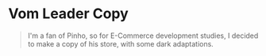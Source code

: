 # Vom Leader Copy
 > I'm a fan of Pinho, so for E-Commerce development studies, I decided to make a copy of his store, with some dark adaptations.
